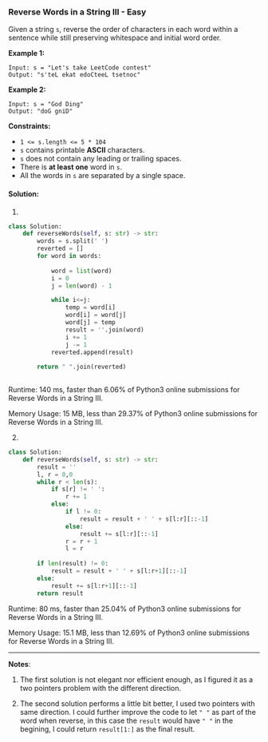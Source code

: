 ### Reverse Words in a String III - Easy

Given a string `s`, reverse the order of characters in each word within a sentence while still preserving whitespace and initial word order.



**Example 1:**

```
Input: s = "Let's take LeetCode contest"
Output: "s'teL ekat edoCteeL tsetnoc"
```

**Example 2:**

```
Input: s = "God Ding"
Output: "doG gniD"
```

 

**Constraints:**

- `1 <= s.length <= 5 * 104`
- `s` contains printable **ASCII** characters.
- `s` does not contain any leading or trailing spaces.
- There is **at least one** word in `s`.
- All the words in `s` are separated by a single space.

#### Solution:

1. 

```python
class Solution:
    def reverseWords(self, s: str) -> str:
        words = s.split(' ')
        reverted = []
        for word in words:
        
            word = list(word) 
            i = 0
            j = len(word) - 1

            while i<=j:
                temp = word[i]
                word[i] = word[j]
                word[j] = temp
                result = ''.join(word)
                i += 1
                j -= 1
            reverted.append(result)
                
        return " ".join(reverted)
        	
```

Runtime: 140 ms, faster than 6.06% of Python3 online submissions for Reverse Words in a String III.

Memory Usage: 15 MB, less than 29.37% of Python3 online submissions for Reverse Words in a String III.

2. 

```python
class Solution:
    def reverseWords(self, s: str) -> str:
        result = ''
        l, r = 0,0
        while r < len(s):
            if s[r] != ' ':
                r += 1
            else:
                if l != 0:
                    result = result + ' ' + s[l:r][::-1]
                else:
                    result += s[l:r][::-1]
                r = r + 1
                l = r
                
        if len(result) != 0:
            result = result + ' ' + s[l:r+1][::-1]
        else:
            result += s[l:r+1][::-1]
        return result
```

Runtime: 80 ms, faster than 25.04% of Python3 online submissions for Reverse Words in a String III.

Memory Usage: 15.1 MB, less than 12.69% of Python3 online submissions for Reverse Words in a String III.

---

**Notes**:  
1. The first solution is not elegant nor efficient enough, as I figured it as a two pointers problem with the different direction. 
    
2. The second solution performs a little bit better, I used two pointers with same direction. I could further improve the code to let `" "` as part of the word when reverse, in this case the `result` would have `" "` in the begining, I could return `result[1:]` as the final result. 

   
   
   

